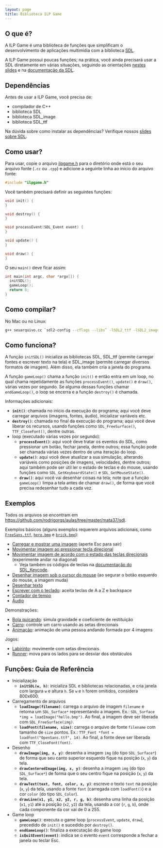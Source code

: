 ```yaml
---
layout: page
title: Biblioteca ILP Game
---
```


## O que é?

A ILP Game é uma biblioteca de funções que simplificam o desenvolvimento de aplicações multimídia com a biblioteca [SDL](https://www.libsdl.org/).

A ILP Game possui poucas funções; na prática, você ainda precisará usar a SDL diretamente em várias situações, seguindo as orientações [nestes slides](https://rodrigorgs.github.io/aulas/mata37/sdl/) e na [documentação da SDL](https://wiki.libsdl.org/APIByCategory).

## Dependências

Antes de usar a ILP Game, você precisa de:

- compilador de C++
- biblioteca SDL
- biblioteca SDL\_image
- biblioteca SDL\_ttf

Na dúvida sobre como instalar as dependências? Verifique nossos [slides sobre SDL](https://rodrigorgs.github.io/aulas/mata37/sdl/).

## Como usar?

Para usar, copie o arquivo [ilpgame.h](ilpgame.h) para o diretório onde está o seu arquivo fonte (`.cc` ou `.cpp`) e adicione a seguinte linha ao início do arquivo fonte:

```c++
#include "ilpgame.h"
```

Você também precisará definir as seguintes funções:

```c++
void init() {
}

void destroy() {
}

void processEvent(SDL_Event event) {
}

void update() {
}

void draw() {
}
```

O seu `main()` deve ficar assim:

```c++
int main(int argc, char *argv[]) {
  initSDL();
  gameLoop();
  return 0;
}
```

## Como compilar?

No Mac ou no Linux:

```bash
g++ seuarquivo.cc `sdl2-config --cflags --libs` -lSDL2_ttf -lSDL2_image -lSDL2_mixer
```

## Como funciona?

A função `initSDL()` inicializa as bibliotecas SDL, SDL\_ttf (permite carregar fontes e escrever texto na tela) e SDL\_image (permite carregar diversos formatos de imagem). Além disso, ela também cria a janela do programa.

A função `gameLoop()` chama a função `init()` e então entra em um loop, no qual chama repetidamente as funções `processEvent()`, `update()` e `draw()`, várias vezes por segundo. Se alguma dessas funções chamar `endGameLoop()`, o loop se encerra e a função `destroy()` é chamada.

Informações adicionais:

- **`init()`**: chamada no início da execução do programa; aqui você deve carregar arquivos (imagens, fontes, áudio), inicializar variáveis etc.
- **`destroy()`**: chamada no final da execução do programa; aqui você deve liberar os recursos, usando funções como `SDL_FreeSurface()`, `TTF_CloseFont()`, dentre outras.
- loop (executado várias vezes por segundo):
  - **`processEvent()`**: aqui você deve tratar os eventos do SDL, como pressionar um botão, fechar janela, dentre outros; essa função pode ser chamada várias vezes dentro de uma iteração do loop.
  - **`update()`**: aqui você deve atualizar a sua simulação, alterando variáveis como posições de imagens, velocidades, dentre outros; aqui também pode ser útil ler o estado de teclas e do mouse, usando funções como `SDL_GetKeyboardState()` e `SDL_GetMouseState()`.
  - **`draw()`**: aqui você vai desenhar coisas na tela; note que a função `gameLoop()` limpa a tela antes de chamar `draw()`, de forma que você precisa redesenhar tudo a cada vez.

## Exemplos

Todos os arquivos se encontram em <https://github.com/rodrigorgs/aulas/tree/master/mata37/sdl>.

Exemplos básicos (alguns exemplos requerem arquivos adicionais, como [`FreeSans.ttf`](FreeSans.ttf), [`hero.bmp`](hero.bmp) e [`brick.bmp`](brick.bmp)):

- [Carregar e mostrar uma imagem](tut-imagem.cc) (aperte Esc para sair)
- [Movimentar imagem ao pressionar tecla direcional](tut-keypress.cc)
- [Movimentar imagem de acordo com o estado das teclas direcionais](tut-keystate.cc) (experimente andar na diagonal)
  + Veja também os códigos de teclas na [documentação do SDL_Keycode](https://wiki.libsdl.org/SDL_Keycode).
- [Desenhar imagem sob o cursor do mouse](tut-mouse.cc) (ao segurar o botão esquerdo do mouse, a imagem muda)
- [Desenhar texto](tut-texto.cc)
- [Escrever com o teclado](tut-escrever.cc): aceita teclas de A a Z e backspace
- [Contador de tempo](tut-timer.cc)
- [Áudio](tut-audio.cc)

Demonstrações:

- [Bola quicando](demo-quica.cc): simula gravidade e coeficiente de restituição
- [Carro](demo-carro.cc): controle um carro usando as setas direcionais
- [Animação](demo-anima.cc): animação de uma pessoa andando formada por 4 imagens

Jogos:

- [Labirinto](jogo-labirinto.cc): movimente com setas direcionais
- [Runner](jogo-runner.cc): mova para os lados para se desviar dos obstáculos

## Funções: Guia de Referência

- Inicialização
    - **`initSDL(w, h)`**: inicializa SDL e bibliotecas relacionadas, e cria janela com largura `w` e altura `h`. Se `w` e `h` forem omitidos, considera 800x600.
- Carregamento de arquivos
    - **`loadImage(filename)`**: carrega o arquivo de imagem `filename` e retorna um `SDL_Surface*` representando a imagem. Ex.: `SDL_Surface *img = loadImage("hello.bmp")`. Ao final, a imagem deve ser liberada com `SDL_FreeSurface(img)`.
    - **`loadFont(filename, size)`**: carrega o arquivo de fonte `filename` com tamanho de `size` pontos. Ex.: `TTF_Font *font = loadFont("OpenSans.ttf", 14)`. Ao final, a fonte deve ser liberada com `TTF_CloseFont(font)`.
- Desenho
    - **`drawImage(img, x, y)`**: desenha a imagem `img` (do tipo `SDL_Surface*`) de forma que seu canto superior esquerdo fique na posição (`x`, `y`) da tela.
    - **`drawCenteredImage(img, x, y)`**: desenha a imagem `img` (do tipo `SDL_Surface*`) de forma que o seu centro fique na posição (`x`, `y`) da tela.
    - **`drawText(text, font, color, x, y)`**: escreve o texto `text` na posição (`x`, `y`) da tela, usando a fonte `font` (carregada com `loadFont()`) e a cor `color` (do tipo `SDL_Color`).
    - **`drawLine(x1, y1, x2, y2, r, g, b)`**: desenha uma linha da posição (`x1`, `y1`) até a posição (`x2`, `y2`) da tela, usando a cor (`r`, `g`, `b`), onde cada componente da cor vai de 0 a 255.
- Game loop
    - **`gameLoop()`**: executa o game loop (`processEvent`, `update`, `draw`), precedido de `init()` e sucedido por `destroy()`.
    - **`endGameLoop()`**: finaliza a executação do game loop
    - **`isQuitEvent(event)`**: indica se o evento `event` corresponde a fechar a janela ou teclar Esc.
